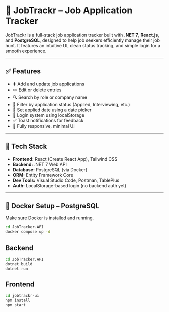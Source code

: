 # 💼 JobTrackr – Job Application Tracker

JobTrackr is a full-stack job application tracker built with **.NET 7**, **React.js**, and **PostgreSQL**, designed to help job seekers efficiently manage their job hunt. It features an intuitive UI, clean status tracking, and simple login for a smooth experience.

---

## ✅ Features

- ➕ Add and update job applications
- ✏️ Edit or delete entries
- 🔍 Search by role or company name
- 🎯 Filter by application status (Applied, Interviewing, etc.)
- 📅 Set applied date using a date picker
- 🔐 Login system using localStorage
- ✅ Toast notifications for feedback
- 🎨 Fully responsive, minimal UI

---

## 🔧 Tech Stack

- **Frontend:** React (Create React App), Tailwind CSS
- **Backend:** .NET 7 Web API
- **Database:** PostgreSQL (via Docker)
- **ORM:** Entity Framework Core
- **Dev Tools:** Visual Studio Code, Postman, TablePlus
- **Auth:** LocalStorage-based login (no backend auth yet)

---

## 🐳 Docker Setup – PostgreSQL
Make sure Docker is installed and running.
```bash 
cd JobTracker.API
docker compose up -d
```
## Backend

```bash
cd JobTracker.API
dotnet build
dotnet run
```

## Frontend

```bash
cd jobtrackr-ui
npm install
npm start
```
